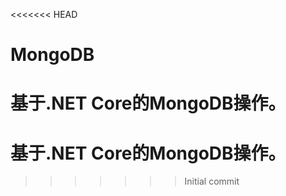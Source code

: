 <<<<<<< HEAD
# MongoDB
基于.NET Core的MongoDB操作。
=======
# 基于.NET Core的MongoDB操作。
>>>>>>> Initial commit
